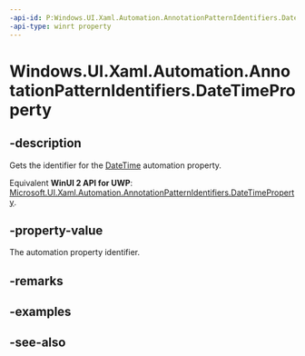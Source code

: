 ```yaml
---
-api-id: P:Windows.UI.Xaml.Automation.AnnotationPatternIdentifiers.DateTimeProperty
-api-type: winrt property
---
```


<!-- Property syntax
public Windows.UI.Xaml.Automation.AutomationProperty DateTimeProperty { get; }
-->

# Windows.UI.Xaml.Automation.AnnotationPatternIdentifiers.DateTimeProperty

## -description
Gets the identifier for the [DateTime](../windows.ui.xaml.automation.provider/iannotationprovider_datetime.md) automation property.

Equivalent **WinUI 2 API for UWP**: [Microsoft.UI.Xaml.Automation.AnnotationPatternIdentifiers.DateTimeProperty](/windows/winui/api/microsoft.ui.xaml.automation.annotationpatternidentifiers.datetimeproperty).

## -property-value
The automation property identifier.

## -remarks

## -examples

## -see-also
